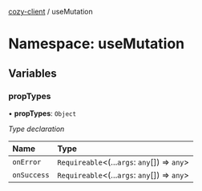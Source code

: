 [cozy-client](../README.md) / useMutation

# Namespace: useMutation

## Variables

### propTypes

• **propTypes**: `Object`

*Type declaration*

| Name | Type |
| :------ | :------ |
| `onError` | `Requireable`<(...`args`: `any`\[]) => `any`> |
| `onSuccess` | `Requireable`<(...`args`: `any`\[]) => `any`> |
